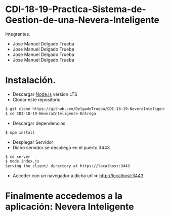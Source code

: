# CDI-18-19-Practica-Sistema-de-Gestion-de-una-Nevera-Inteligente

Integrantes.

  - Jose Manuel Delgado Trueba
  - Jose Manuel Delgado Trueba
  - Jose Manuel Delgado Trueba
  - Jose Manuel Delgado Trueba

# Instalación.

  - Descargar [Node.js](https://nodejs.org/es/) version LTS
  - Clonar este repositorio
    
```sh
$ git clone https://github.com/DelgadoTrueba/CDI-18-19-NeveraInteligente-Entrega
$ cd CDI-18-19-NeveraInteligente-Entrega
```

  - Descargar dependencias
```sh
$ npm install
```

  - Desplegar Servidor
  - Dicho servidor se despliega en el puerto 3443
```sh
$ cd server
$ node index.js
Serving the client/ directory at https://localhost:3443
```

  - Acceder con un navegador a dicha url  =>  [http://localhost:3443](http://localhost:3443)
  
 # Finalmente accedemos a la aplicación: Nevera Inteligente
